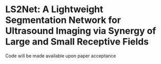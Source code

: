 # LS2Net: A Lightweight Segmentation Network for Ultrasound Imaging via Synergy of Large and Small Receptive Fields
Code will be made available upon paper acceptance
